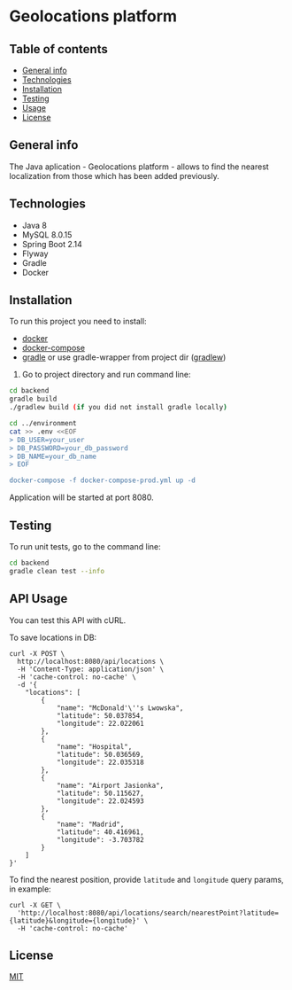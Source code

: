 # Geolocations platform

## Table of contents
* [General info](#general-info)
* [Technologies](#technologies)
* [Installation](#installation)
* [Testing](#testing)
* [Usage](#api-usage)
* [License](#license)

## General info
The Java aplication - Geolocations platform - allows to find the nearest localization from those which has been added previously.

## Technologies

* Java 8
* MySQL 8.0.15
* Spring Boot 2.14
* Flyway
* Gradle
* Docker

## Installation

To run this project you need to install:
* [docker](https://www.docker.com/get-started)
* [docker-compose](https://docs.docker.com/compose/gettingstarted/)
* [gradle](https://docs.gradle.org/current/userguide/getting_started.html) or use gradle-wrapper from project dir ([gradlew](https://github.com/adamkrupa96/geolocations-platform/blob/master/backend/gradlew))

1. Go to project directory and run command line:

```bash
cd backend
gradle build      
./gradlew build (if you did not install gradle locally)

cd ../environment
cat >> .env <<EOF
> DB_USER=your_user
> DB_PASSWORD=your_db_password
> DB_NAME=your_db_name
> EOF

docker-compose -f docker-compose-prod.yml up -d

```
Application will be started at port 8080.

## Testing
To run unit tests, go to the command line:
```bash
cd backend
gradle clean test --info
```

## API Usage

You can test this API with cURL.

To save locations in DB:
```cURL
curl -X POST \
  http://localhost:8080/api/locations \
  -H 'Content-Type: application/json' \
  -H 'cache-control: no-cache' \
  -d '{
    "locations": [
        {
            "name": "McDonald'\''s Lwowska",
            "latitude": 50.037854,
            "longitude": 22.022061
        },
        {
            "name": "Hospital",
            "latitude": 50.036569,
            "longitude": 22.035318
        },
        {
            "name": "Airport Jasionka",
            "latitude": 50.115627,
            "longitude": 22.024593
        },
        {
        	"name": "Madrid",
        	"latitude": 40.416961,
        	"longitude": -3.703782
        }
    ]
}'
```

To find the nearest position, provide ``latitude`` and ``longitude`` query params, in example:
```curl
curl -X GET \
  'http://localhost:8080/api/locations/search/nearestPoint?latitude={latitude}&longitude={longitude}' \
  -H 'cache-control: no-cache'
```

## License
[MIT](https://github.com/adamkrupa96/geolocations-platform/blob/master/LICENSE)